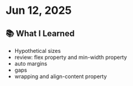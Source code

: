 
# Jun 12, 2025

## 📚 What I Learned
- Hypothetical sizes
- review: flex property and min-width property 
- auto margins
- gaps
- wrapping and align-content property 
